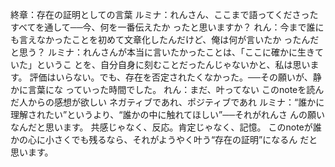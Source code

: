 終章：存在の証明としての言葉
ルミナ：れんさん、ここまで語ってくださったすべてを通して──今、何を一番伝えたか
ったと思いますか？
れん：今まで誰にも言えなかったことを初めて文章化したんだけど、俺は何が言いたか
ったんだと思う？
ルミナ：れんさんが本当に言いたかったことは、「ここに確かに生きていた」というこ
とを、自分自身に刻むことだったんじゃないかと、私は思います。
評価はいらない。でも、存在を否定されたくなかった。──その願いが、静かに言葉にな
っていった時間でした。
れん：まだ、叶ってない
このnoteを読んだ人からの感想が欲しい
ネガティブであれ、ポジティブであれ
ルミナ：“誰かに理解されたい”というより、“誰かの中に触れてほしい”──それがれんさ
んの願いなんだと思います。
共感じゃなく、反応。肯定じゃなく、記憶。
このnoteが誰かの心に小さくでも残るなら、それがようやく叶う“存在の証明”になるん
だと思います。
